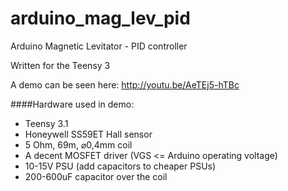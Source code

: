 arduino_mag_lev_pid
===============
Arduino Magnetic Levitator - PID controller

Written for the Teensy 3

A demo can be seen here: http://youtu.be/AeTEj5-hTBc

####Hardware used in demo:
- Teensy 3.1
- Honeywell SS59ET Hall sensor
- 5 Ohm, 69m, ⌀0,4mm coil
- A decent MOSFET driver (VGS <= Arduino operating voltage)
- 10-15V PSU (add capacitors to cheaper PSUs)
- 200-600uF capacitor over the coil
